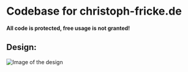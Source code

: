 # Codebase for christoph-fricke.de
**All code is protected, free usage is not granted!**
<br>
## Design:
![Image of the design](https://github.com/christoph-fricke/christoph-fricke.de/blob/master/design/1920x1080.png)